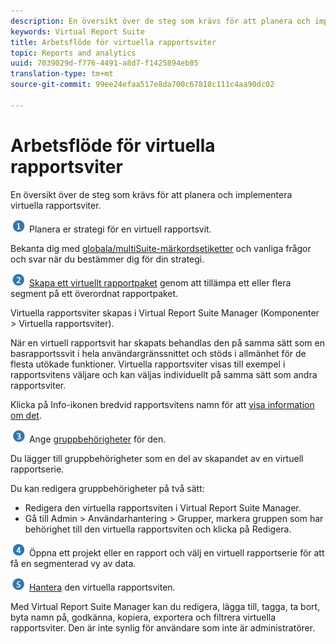 ```yaml
---
description: En översikt över de steg som krävs för att planera och implementera virtuella rapportsviter.
keywords: Virtual Report Suite
title: Arbetsflöde för virtuella rapportsviter
topic: Reports and analytics
uuid: 7039029d-f776-4491-a8d7-f1425894eb85
translation-type: tm+mt
source-git-commit: 99ee24efaa517e8da700c67818c111c4aa90dc02

---
```



# Arbetsflöde för virtuella rapportsviter

En översikt över de steg som krävs för att planera och implementera virtuella rapportsviter.

![](assets/step1_icon.png) Planera er strategi för en virtuell rapportsvit.

Bekanta dig med [globala/multiSuite-märkordsetiketter](/help/components/vrs/vrs-considerations.md) och vanliga frågor och svar när du bestämmer dig för din strategi.

![](assets/step2_icon.png) [Skapa ett virtuellt rapportpaket](/help/components/vrs/c-workflow-vrs/vrs-create.md) genom att tillämpa ett eller flera segment på ett överordnat rapportpaket.

Virtuella rapportsviter skapas i Virtual Report Suite Manager (Komponenter > Virtuella rapportsviter).

När en virtuell rapportsvit har skapats behandlas den på samma sätt som en basrapportssvit i hela användargränssnittet och stöds i allmänhet för de flesta utökade funktioner. Virtuella rapportsviter visas till exempel i rapportsvitens väljare och kan väljas individuellt på samma sätt som andra rapportsviter.

Klicka på Info-ikonen bredvid rapportsvitens namn för att [visa information om det](/help/components/vrs/c-workflow-vrs/vrs-view.md).

![](assets/step3_icon.png) Ange [gruppbehörigheter](/help/components/vrs/c-workflow-vrs/vrs-create.md) för den.

Du lägger till gruppbehörigheter som en del av skapandet av en virtuell rapportserie.

Du kan redigera gruppbehörigheter på två sätt:

* Redigera den virtuella rapportsviten i Virtual Report Suite Manager.
* Gå till Admin > Användarhantering > Grupper, markera gruppen som har behörighet till den virtuella rapportsviten och klicka på Redigera.

![](assets/step4_icon.png) Öppna ett projekt eller en rapport och välj en virtuell rapportserie för att få en segmenterad vy av data.

![](assets/step5_icon.png) [Hantera](/help/components/vrs/c-workflow-vrs/vrs-manage.md) den virtuella rapportsviten.

Med Virtual Report Suite Manager kan du redigera, lägga till, tagga, ta bort, byta namn på, godkänna, kopiera, exportera och filtrera virtuella rapportsviter. Den är inte synlig för användare som inte är administratörer.
